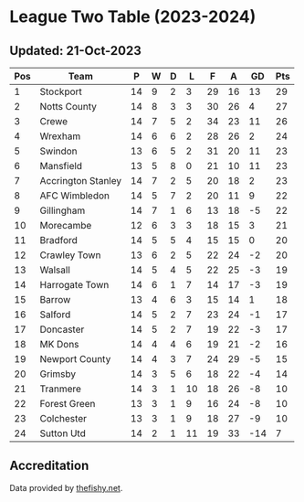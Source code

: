 # League Two Table (2023-2024)
## Updated: 21-Oct-2023

| Pos | Team | P | W | D | L | F | A | GD | Pts |
| --- | --- | --- | --- | --- | --- | --- | --- | --- | --- |
| 1 | Stockport | 14 | 9 | 2 | 3 | 29 | 16 | 13 | 29 |
| 2 | Notts County | 14 | 8 | 3 | 3 | 30 | 26 | 4 | 27 |
| 3 | Crewe | 14 | 7 | 5 | 2 | 34 | 23 | 11 | 26 |
| 4 | Wrexham | 14 | 6 | 6 | 2 | 28 | 26 | 2 | 24 |
| 5 | Swindon | 13 | 6 | 5 | 2 | 31 | 20 | 11 | 23 |
| 6 | Mansfield | 13 | 5 | 8 | 0 | 21 | 10 | 11 | 23 |
| 7 | Accrington Stanley | 14 | 7 | 2 | 5 | 20 | 18 | 2 | 23 |
| 8 | AFC Wimbledon | 14 | 5 | 7 | 2 | 20 | 11 | 9 | 22 |
| 9 | Gillingham | 14 | 7 | 1 | 6 | 13 | 18 | -5 | 22 |
| 10 | Morecambe | 12 | 6 | 3 | 3 | 18 | 15 | 3 | 21 |
| 11 | Bradford | 14 | 5 | 5 | 4 | 15 | 15 | 0 | 20 |
| 12 | Crawley Town | 13 | 6 | 2 | 5 | 22 | 24 | -2 | 20 |
| 13 | Walsall | 14 | 5 | 4 | 5 | 22 | 25 | -3 | 19 |
| 14 | Harrogate Town | 14 | 6 | 1 | 7 | 14 | 17 | -3 | 19 |
| 15 | Barrow | 13 | 4 | 6 | 3 | 15 | 14 | 1 | 18 |
| 16 | Salford | 14 | 5 | 2 | 7 | 23 | 24 | -1 | 17 |
| 17 | Doncaster | 14 | 5 | 2 | 7 | 19 | 22 | -3 | 17 |
| 18 | MK Dons | 14 | 4 | 4 | 6 | 19 | 21 | -2 | 16 |
| 19 | Newport County | 14 | 4 | 3 | 7 | 24 | 29 | -5 | 15 |
| 20 | Grimsby | 14 | 3 | 5 | 6 | 18 | 22 | -4 | 14 |
| 21 | Tranmere | 14 | 3 | 1 | 10 | 18 | 26 | -8 | 10 |
| 22 | Forest Green | 13 | 3 | 1 | 9 | 16 | 24 | -8 | 10 |
| 23 | Colchester | 13 | 3 | 1 | 9 | 18 | 27 | -9 | 10 |
| 24 | Sutton Utd | 14 | 2 | 1 | 11 | 19 | 33 | -14 | 7 |

## Accreditation 

Data provided by [thefishy.net](https://www.thefishy.net/).